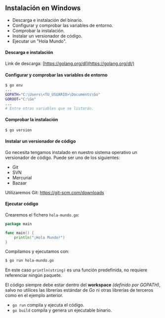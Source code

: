 ## Instalación en Windows

- Descarga e instalación del binario.
- Configurar y comprobar las variables de entorno.
- Comprobar la instalación.
- Instalar un versionador de código.
- Ejecutar un "Hola Mundo".


#### Descarga e instalación
Link de descarga: [https://golang.org/dl](https://golang.org/dl/)

#### Configurar y comprobar las variables de entorno

```sh
$ go env
...
GOPATH="C:\Users\<TU_USUARIO>\Documents\Go"
GOROOT="C:\Go"
...
# Entre otras variables que se listarán.
```

#### Comprobar la instalación

```sh
$ go version
```

#### Instalar un versionador de código

Go necesita tengamos instalado en nuestro sistema operativo un versionador de código. Puede ser uno de los siguientes:

- Git
- SVN
- Mercurial
- Bazaar

Utilizaremos Git: https://git-scm.com/downloads

#### Ejecutar código

Crearemos el fichero `hola-mundo.go`:

```go
package main

func main() {
	println("¡Hola Mundo!")
}
```

Compilamos y ejecutamos con:

```sh
$ go run hola-mundo.go
```

En este caso `println(string)` es una función predefinida, no requiere referenciar ningún paquete.

El código siempre debe estar dentro del **workspace** *(definido por GOPATH)*, salvo no utilices las librerías estándar de *Go* ni otras librerías de terceros como en el ejemplo anterior.

- `go run` compila y ejecuta el código.
- `go build` compila y genera un ejecutable binario.


